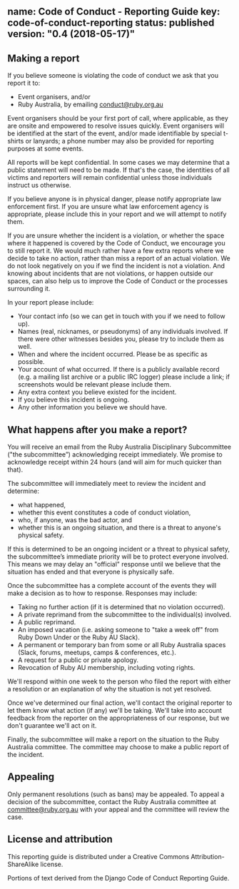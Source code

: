 name: Code of Conduct - Reporting Guide
key: code-of-conduct-reporting
status: published
version: "0.4 (2018-05-17)"
---
## Making a report
If you believe someone is violating the code of conduct we ask that you report it to:

- Event organisers, and/or
- Ruby Australia, by emailing conduct@ruby.org.au

Event organisers should be your first port of call, where applicable, as they are onsite and empowered to resolve issues quickly. Event organisers will be identified at the start of the event, and/or made identifiable by special t-shirts or lanyards; a phone number may also be provided for reporting purposes at some events.

All reports will be kept confidential. In some cases we may determine that a public statement will need to be made. If that's the case, the identities of all victims and reporters will remain confidential unless those individuals instruct us otherwise.

If you believe anyone is in physical danger, please notify appropriate law enforcement first. If you are unsure what law enforcement agency is appropriate, please include this in your report and we will attempt to notify them.

If you are unsure whether the incident is a violation, or whether the space where it happened is covered by the Code of Conduct, we encourage you to still report it. We would much rather have a few extra reports where we decide to take no action, rather than miss a report of an actual violation. We do not look negatively on you if we find the incident is not a violation. And knowing about incidents that are not violations, or happen outside our spaces, can also help us to improve the Code of Conduct or the processes surrounding it.

In your report please include:

- Your contact info (so we can get in touch with you if we need to follow up).
- Names (real, nicknames, or pseudonyms) of any individuals involved. If there were other witnesses besides you, please try to include them as well.
- When and where the incident occurred. Please be as specific as possible.
- Your account of what occurred. If there is a publicly available record (e.g. a mailing list archive or a public IRC logger) please include a link; if screenshots would be relevant please include them.
- Any extra context you believe existed for the incident.
- If you believe this incident is ongoing.
- Any other information you believe we should have.

## What happens after you make a report?
You will receive an email from the Ruby Australia Disciplinary Subcommittee ("the subcommittee”) acknowledging receipt immediately. We promise to acknowledge receipt within 24 hours (and will aim for much quicker than that).

The subcommittee will immediately meet to review the incident and determine:

- what happened,
- whether this event constitutes a code of conduct violation,
- who, if anyone, was the bad actor, and
- whether this is an ongoing situation, and there is a threat to anyone's physical safety.

If this is determined to be an ongoing incident or a threat to physical safety, the subcommittee’s immediate priority will be to protect everyone involved. This means we may delay an "official" response until we believe that the situation has ended and that everyone is physically safe.

Once the subcommittee has a complete account of the events they will make a decision as to how to response. Responses may include:

- Taking no further action (if it is determined that no violation occurred).
- A private reprimand from the subcommittee to the individual(s) involved.
- A public reprimand.
- An imposed vacation (i.e. asking someone to "take a week off" from Ruby Down Under or the Ruby AU Slack).
- A permanent or temporary ban from some or all Ruby Australia spaces (Slack, forums, meetups, camps & conferences, etc.).
- A request for a public or private apology.
- Revocation of Ruby AU membership, including voting rights.

We'll respond within one week to the person who filed the report with either a resolution or an explanation of why the situation is not yet resolved.

Once we've determined our final action, we'll contact the original reporter to let them know what action (if any) we'll be taking. We'll take into account feedback from the reporter on the appropriateness of our response, but we don't guarantee we'll act on it.

Finally, the subcommittee will make a report on the situation to the Ruby Australia committee. The committee may choose to make a public report of the incident.

## Appealing
Only permanent resolutions (such as bans) may be appealed. To appeal a decision of the subcommittee, contact the Ruby Australia committee at committee@ruby.org.au with your appeal and the committee will review the case.

## License and attribution
This reporting guide is distributed under a Creative Commons Attribution-ShareAlike license.

Portions of text derived from the Django Code of Conduct Reporting Guide.
